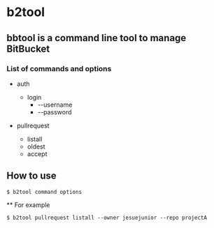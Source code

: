 b2tool
======

## bbtool is a command line tool to manage BitBucket

### List of commands and options

* auth
    * login
        * --username
        * --password

* pullrequest

    * listall
    * oldest
    * accept

## How to use

<pre><code>$ b2tool command options</pre></code>

** For example

<pre><code>$ b2tool pullrequest listall --owner jesuejunior --repo projectA </pre></code>